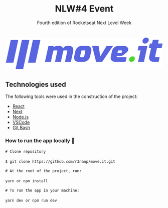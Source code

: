 <h1 align="center">
    NLW#4 Event
</h1>
   
</h1>
<p align="center"> Fourth edition of Rocketseat Next Level Week </p>

<h1 align="center">
  <img width="500" style="border-radius: 10px" height="auto" alt="MoveIt" title="#MoveIt" src="public/logo-full.svg" />
</h1>


<h2 id="technologies"> Technologies used </h2>

The following tools were used in the construction of the project:

- [React](https://reactjs.org)
- [Next](https://nextjs.org)
- [Node.js](https://nodejs.org/en/)
- [VSCode](https://code.visualstudio.com)
- [Git Bash](https://gitforwindows.org/)


### How to run the app locally 🤔

```
# Clone repository

$ git clone https://github.com/r3nanp/move.it.git
```

```
# At the root of the project, run:

yarn or npm install
```

```
# To run the app in your machine:

yarn dev or npm run dev
```
